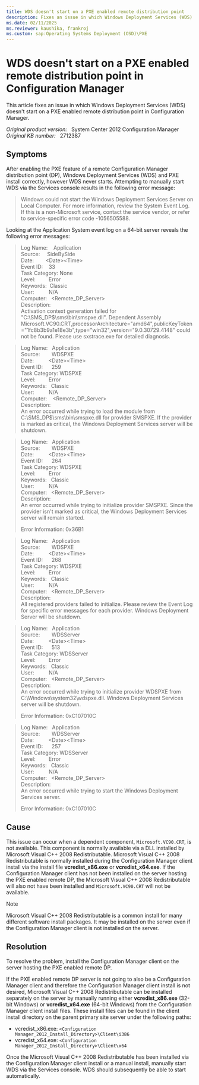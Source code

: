 ```yaml
---
title: WDS doesn't start on a PXE enabled remote distribution point
description: Fixes an issue in which Windows Deployment Services (WDS) doesn't start on a PXE enabled remote distribution point in Configuration Manager.
ms.date: 02/11/2025
ms.reviewer: kaushika, frankroj
ms.custom: sap:Operating Systems Deployment (OSD)\PXE
---
```

# WDS doesn't start on a PXE enabled remote distribution point in Configuration Manager

This article fixes an issue in which Windows Deployment Services (WDS) doesn't start on a PXE enabled remote distribution point in Configuration Manager.

_Original product version:_ &nbsp; System Center 2012 Configuration Manager  
_Original KB number:_ &nbsp; 2712387

## Symptoms

After enabling the PXE feature of a remote Configuration Manager distribution point (DP), Windows Deployment Services (WDS) and PXE install correctly, however WDS never starts. Attempting to manually start WDS via the Services console results in the following error message:

> Windows could not start the Windows Deployment Services Server on Local Computer. For more information, review the System Event Log. If this is a non-Microsoft service, contact the service vendor, or refer to service-specific error code -1056505588.

Looking at the Application System event log on a 64-bit server reveals the following error messages:

> Log Name:&nbsp;&nbsp;&nbsp; Application  
> Source:&nbsp;&nbsp;&nbsp;&nbsp;&nbsp;SideBySide  
> Date:&nbsp;&nbsp;&nbsp;&nbsp;&nbsp;&nbsp;&nbsp; \<Date>\<Time>  
> Event ID:&nbsp;&nbsp;&nbsp; 33  
> Task Category: None  
> Level:&nbsp;&nbsp;&nbsp;&nbsp;&nbsp;&nbsp;&nbsp;&nbsp; Error  
> Keywords:&nbsp;&nbsp;Classic  
> User:&nbsp;&nbsp;&nbsp;&nbsp;&nbsp;&nbsp;&nbsp;&nbsp;&nbsp; N/A  
> Computer:&nbsp;&nbsp;&nbsp;\<Remote_DP_Server>  
> Description:  
> Activation context generation failed for "C:\SMS_DP$\sms\bin\smspxe.dll". Dependent Assembly Microsoft.VC90.CRT,processorArchitecture="amd64",publicKeyToken="1fc8b3b9a1e18e3b",type="win32",version="9.0.30729.4148" could not be found. Please use sxstrace.exe for detailed diagnosis.

> Log Name:&nbsp;&nbsp;&nbsp;Application  
> Source:&nbsp;&nbsp;&nbsp;&nbsp;&nbsp;&nbsp;&nbsp; WDSPXE  
> Date:&nbsp;&nbsp;&nbsp;&nbsp;&nbsp;&nbsp;&nbsp;&nbsp;&nbsp; \<Date>\<Time>  
> Event ID:&nbsp;&nbsp;&nbsp;&nbsp;&nbsp; 259  
> Task Category: WDSPXE  
> Level:&nbsp;&nbsp;&nbsp;&nbsp;&nbsp;&nbsp;&nbsp;&nbsp; Error  
> Keywords:&nbsp;&nbsp;&nbsp;Classic  
> User:&nbsp;&nbsp;&nbsp;&nbsp;&nbsp;&nbsp;&nbsp;&nbsp;&nbsp; N/A  
> Computer:&nbsp;&nbsp;&nbsp;&nbsp;\<Remote_DP_Server>  
> Description:  
> An error occurred while trying to load the module from C:\SMS_DP$\sms\bin\smspxe.dll for provider SMSPXE. If the provider is marked as critical, the Windows Deployment Services server will be shutdown.

> Log Name:&nbsp;&nbsp;&nbsp;Application  
> Source:&nbsp;&nbsp;&nbsp;&nbsp;&nbsp;&nbsp;&nbsp; WDSPXE  
> Date:&nbsp;&nbsp;&nbsp;&nbsp;&nbsp;&nbsp;&nbsp;&nbsp;&nbsp; \<Date>\<Time>  
> Event ID:&nbsp;&nbsp;&nbsp;&nbsp;&nbsp; 264  
> Task Category: WDSPXE  
> Level:&nbsp;&nbsp;&nbsp;&nbsp;&nbsp;&nbsp;&nbsp;&nbsp; Error  
> Keywords:&nbsp;&nbsp;&nbsp;Classic  
> User:&nbsp;&nbsp;&nbsp;&nbsp;&nbsp;&nbsp;&nbsp;&nbsp;&nbsp; N/A  
> Computer:&nbsp;&nbsp;&nbsp;\<Remote_DP_Server>  
> Description:  
> An error occurred while trying to initialize provider SMSPXE. Since the provider isn't marked as critical, the Windows Deployment Services server will remain started.
>
> Error Information: 0x36B1

> Log Name:&nbsp;&nbsp;&nbsp;Application  
> Source:&nbsp;&nbsp;&nbsp;&nbsp;&nbsp;&nbsp;&nbsp; WDSPXE  
> Date:&nbsp;&nbsp;&nbsp;&nbsp;&nbsp;&nbsp;&nbsp;&nbsp;&nbsp; \<Date>\<Time>  
> Event ID:&nbsp;&nbsp;&nbsp;&nbsp;&nbsp; 268  
> Task Category: WDSPXE  
> Level:&nbsp;&nbsp;&nbsp;&nbsp;&nbsp;&nbsp;&nbsp;&nbsp; Error  
> Keywords:&nbsp;&nbsp;&nbsp;Classic  
> User:&nbsp;&nbsp;&nbsp;&nbsp;&nbsp;&nbsp;&nbsp;&nbsp;&nbsp; N/A  
> Computer:&nbsp;&nbsp;&nbsp;\<Remote_DP_Server>  
> Description:  
> All registered providers failed to initialize. Please review the Event Log for specific error messages for each provider. Windows Deployment Server will be shutdown.

> Log Name:&nbsp;&nbsp;&nbsp;Application  
> Source:&nbsp;&nbsp;&nbsp;&nbsp;&nbsp;&nbsp;&nbsp; WDSServer  
> Date:&nbsp;&nbsp;&nbsp;&nbsp;&nbsp;&nbsp;&nbsp;&nbsp;&nbsp; \<Date>\<Time>  
> Event ID:&nbsp;&nbsp;&nbsp;&nbsp;&nbsp; 513  
> Task Category: WDSServer  
> Level:&nbsp;&nbsp;&nbsp;&nbsp;&nbsp;&nbsp;&nbsp;&nbsp; Error  
> Keywords:&nbsp;&nbsp;&nbsp;Classic  
> User:&nbsp;&nbsp;&nbsp;&nbsp;&nbsp;&nbsp;&nbsp;&nbsp;&nbsp; N/A  
> Computer:&nbsp;&nbsp;&nbsp;\<Remote_DP_Server>  
> Description:  
> An error occurred while trying to initialize provider WDSPXE from C:\Windows\system32\wdspxe.dll. Windows Deployment Services server will be shutdown.
>
> Error Information: 0xC107010C

> Log Name:&nbsp;&nbsp;&nbsp;Application  
> Source:&nbsp;&nbsp;&nbsp;&nbsp;&nbsp;&nbsp;&nbsp; WDSServer  
> Date:&nbsp;&nbsp;&nbsp;&nbsp;&nbsp;&nbsp;&nbsp;&nbsp;&nbsp; \<Date>\<Time>  
> Event ID:&nbsp;&nbsp;&nbsp;&nbsp;&nbsp; 257  
> Task Category: WDSServer  
> Level:&nbsp;&nbsp;&nbsp;&nbsp;&nbsp;&nbsp;&nbsp;&nbsp; Error  
> Keywords:&nbsp;&nbsp;&nbsp;Classic  
> User:&nbsp;&nbsp;&nbsp;&nbsp;&nbsp;&nbsp;&nbsp;&nbsp;&nbsp; N/A  
> Computer:&nbsp;&nbsp;&nbsp;\<Remote_DP_Server>  
> Description:  
> An error occurred while trying to start the Windows Deployment Services server.
>
> Error Information: 0xC107010C

## Cause

This issue can occur when a dependent component, `Microsoft.VC90.CRT`, is not available. This component is normally available via a DLL installed by Microsoft Visual C++ 2008 Redistributable. Microsoft Visual C++ 2008 Redistributable is normally installed during the Configuration Manager client install via the install file **vcredist_x86.exe** or **vcredist_x64.exe**. If the Configuration Manager client has not been installed on the server hosting the PXE enabled remote DP, the Microsoft Visual C++ 2008 Redistributable will also not have been installed and `Microsoft.VC90.CRT` will not be available.

> [!NOTE]
> Microsoft Visual C++ 2008 Redistributable is a common install for many different software install packages. It may be installed on the server even if the Configuration Manager client is not installed on the server.

## Resolution

To resolve the problem, install the Configuration Manager client on the server hosting the PXE enabled remote DP.

If the PXE enabled remote DP server is not going to also be a Configuration Manager client and therefore the Configuration Manager client install is not desired, Microsoft Visual C++ 2008 Redistributable can be installed separately on the server by manually running either **vcredist_x86.exe** (32-bit Windows) or **vcredist_x64.exe** (64-bit Windows) from the Configuration Manager client install files. These install files can be found in the client install directory on the parent primary site server under the following paths:

- vcredist_x86.exe: `<Configuration Manager_2012_Install_Directory>\Client\i386`
- vcredist_x64.exe: `<Configuration Manager_2012_Install_Directory>\Client\x64`

Once the Microsoft Visual C++ 2008 Redistributable has been installed via the Configuration Manager client install or a manual install, manually start WDS via the Services console. WDS should subsequently be able to start automatically.

